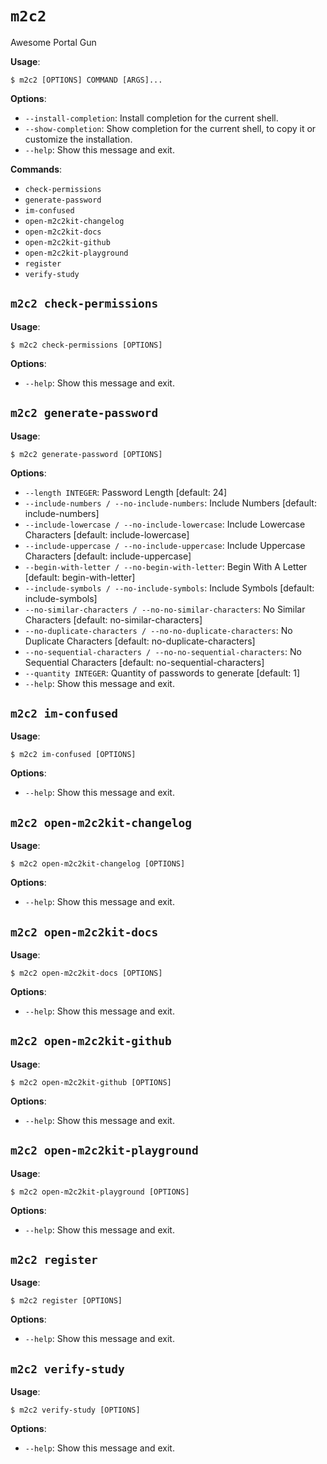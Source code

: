 # `m2c2`

Awesome Portal Gun

**Usage**:

```console
$ m2c2 [OPTIONS] COMMAND [ARGS]...
```

**Options**:

* `--install-completion`: Install completion for the current shell.
* `--show-completion`: Show completion for the current shell, to copy it or customize the installation.
* `--help`: Show this message and exit.

**Commands**:

* `check-permissions`
* `generate-password`
* `im-confused`
* `open-m2c2kit-changelog`
* `open-m2c2kit-docs`
* `open-m2c2kit-github`
* `open-m2c2kit-playground`
* `register`
* `verify-study`

## `m2c2 check-permissions`

**Usage**:

```console
$ m2c2 check-permissions [OPTIONS]
```

**Options**:

* `--help`: Show this message and exit.

## `m2c2 generate-password`

**Usage**:

```console
$ m2c2 generate-password [OPTIONS]
```

**Options**:

* `--length INTEGER`: Password Length  [default: 24]
* `--include-numbers / --no-include-numbers`: Include Numbers  [default: include-numbers]
* `--include-lowercase / --no-include-lowercase`: Include Lowercase Characters  [default: include-lowercase]
* `--include-uppercase / --no-include-uppercase`: Include Uppercase Characters  [default: include-uppercase]
* `--begin-with-letter / --no-begin-with-letter`: Begin With A Letter  [default: begin-with-letter]
* `--include-symbols / --no-include-symbols`: Include Symbols  [default: include-symbols]
* `--no-similar-characters / --no-no-similar-characters`: No Similar Characters  [default: no-similar-characters]
* `--no-duplicate-characters / --no-no-duplicate-characters`: No Duplicate Characters  [default: no-duplicate-characters]
* `--no-sequential-characters / --no-no-sequential-characters`: No Sequential Characters  [default: no-sequential-characters]
* `--quantity INTEGER`: Quantity of passwords to generate  [default: 1]
* `--help`: Show this message and exit.

## `m2c2 im-confused`

**Usage**:

```console
$ m2c2 im-confused [OPTIONS]
```

**Options**:

* `--help`: Show this message and exit.

## `m2c2 open-m2c2kit-changelog`

**Usage**:

```console
$ m2c2 open-m2c2kit-changelog [OPTIONS]
```

**Options**:

* `--help`: Show this message and exit.

## `m2c2 open-m2c2kit-docs`

**Usage**:

```console
$ m2c2 open-m2c2kit-docs [OPTIONS]
```

**Options**:

* `--help`: Show this message and exit.

## `m2c2 open-m2c2kit-github`

**Usage**:

```console
$ m2c2 open-m2c2kit-github [OPTIONS]
```

**Options**:

* `--help`: Show this message and exit.

## `m2c2 open-m2c2kit-playground`

**Usage**:

```console
$ m2c2 open-m2c2kit-playground [OPTIONS]
```

**Options**:

* `--help`: Show this message and exit.

## `m2c2 register`

**Usage**:

```console
$ m2c2 register [OPTIONS]
```

**Options**:

* `--help`: Show this message and exit.

## `m2c2 verify-study`

**Usage**:

```console
$ m2c2 verify-study [OPTIONS]
```

**Options**:

* `--help`: Show this message and exit.
